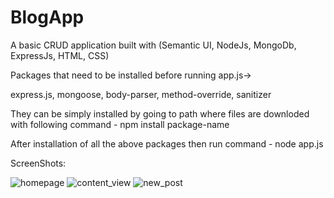 # BlogApp
A basic CRUD application built with (Semantic UI, NodeJs, MongoDb, ExpressJs, HTML, CSS)

Packages that need to be installed before running app.js->

  express.js, mongoose, body-parser, method-override, sanitizer

They can be simply installed by going to path where files are downloded with following command - npm install package-name

After installation of all the above packages then run command - node app.js 

ScreenShots:

![homepage](https://user-images.githubusercontent.com/50573940/100411422-bfbd9600-3097-11eb-9b4c-5d3e97d9a22e.png)
![content_view](https://user-images.githubusercontent.com/50573940/100411469-debc2800-3097-11eb-91c3-98ff68a111db.png)
![new_post](https://user-images.githubusercontent.com/50573940/100411482-e380dc00-3097-11eb-9376-c2b16fd4dcfe.png)

